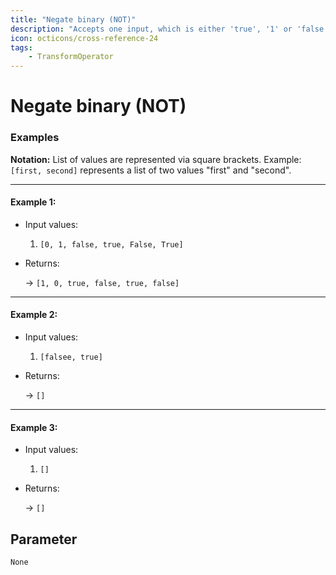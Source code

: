 ```yaml
---
title: "Negate binary (NOT)"
description: "Accepts one input, which is either 'true', '1' or 'false', '0' and negates it."
icon: octicons/cross-reference-24
tags: 
    - TransformOperator
---
```

# Negate binary (NOT)
<!-- This file was generated - DO NOT CHANGE IT MANUALLY -->




### Examples

**Notation:** List of values are represented via square brackets. Example: `[first, second]` represents a list of two values "first" and "second".

---
#### Example 1:

* Input values:
  1. `[0, 1, false, true, False, True]`

* Returns:

  → `[1, 0, true, false, true, false]`


---
#### Example 2:

* Input values:
  1. `[falsee, true]`

* Returns:

  → `[]`


---
#### Example 3:

* Input values:
  1. `[]`

* Returns:

  → `[]`




## Parameter

`None`